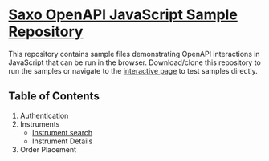 # [Saxo OpenAPI JavaScript Sample Repository](https://saxobank.github.io/openapi-samples-js/)

This repository contains sample files demonstrating OpenAPI interactions in JavaScript that can be run in the browser. Download/clone this repository to run the samples or navigate to the [interactive page](https://saxobank.github.io/openapi-samples-js/) to test samples directly.

## Table of Contents
1. Authentication
2. Instruments
    - [Instrument search](/instruments/search)
    - Instrument Details
3. Order Placement 
